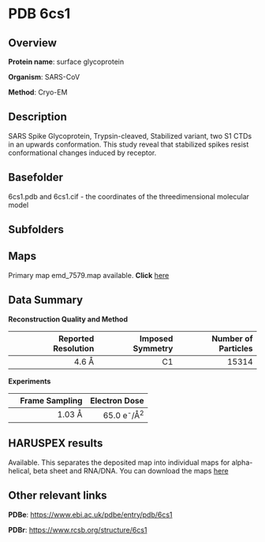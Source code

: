 # PDB 6cs1

## Overview

**Protein name**: surface glycoprotein

**Organism**: SARS-CoV

**Method**: Cryo-EM

## Description

SARS Spike Glycoprotein, Trypsin-cleaved, Stabilized variant, two S1 CTDs in an upwards conformation. This study reveal that stabilized spikes resist conformational changes induced by receptor.

## Basefolder

6cs1.pdb and 6cs1.cif - the coordinates of the threedimensional molecular model

## Subfolders









## Maps

Primary map emd_7579.map available. **Click** [here](http://ftp.wwpdb.org/pub/emdb/structures/EMD-7579/map/) 

## Data Summary
**Reconstruction Quality and Method**

|   | Reported Resolution | Imposed Symmetry | Number of Particles |
|---|-------------:|----------------:|--------------:|
|   |4.6 Å|C1|15314|

**Experiments**

|   | Frame Sampling | Electron Dose |
|---|-------------:|----------------:|
|   |1.03 Å|65.0 e<sup>-</sup>/Å<sup>2</sup>|

## HARUSPEX results

Available. This separates the deposited map into individual maps for alpha-helical, beta sheet and RNA/DNA. You can download the maps [here](https://zenodo.org/record/3820141)

## Other relevant links 
**PDBe**:  https://www.ebi.ac.uk/pdbe/entry/pdb/6cs1
 
**PDBr**: https://www.rcsb.org/structure/6cs1 
